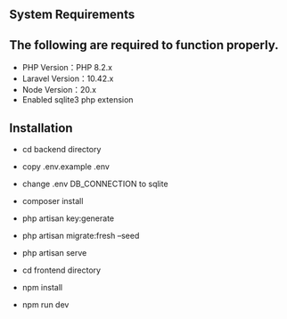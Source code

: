 ## System Requirements

## The following are required to function properly.

- PHP Version：PHP 8.2.x
- Laravel Version：10.42.x
- Node Version：20.x
- Enabled sqlite3 php extension

## Installation

- cd backend directory
- copy .env.example .env
- change .env DB_CONNECTION to sqlite
- composer install
- php artisan key:generate
- php artisan migrate:fresh –seed
- php artisan serve

- cd frontend directory
- npm install
- npm run dev